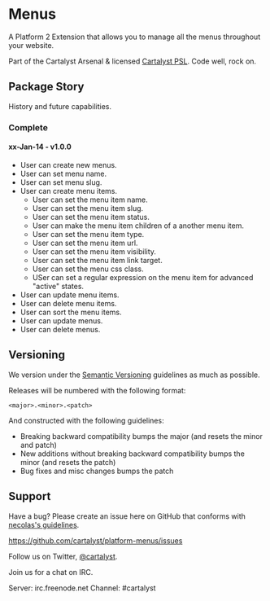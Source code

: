 # Menus

A Platform 2 Extension that allows you to manage all the menus throughout your website.

Part of the Cartalyst Arsenal & licensed [Cartalyst PSL](license.txt). Code well, rock on.

## Package Story

History and future capabilities.

### Complete

#### xx-Jan-14 - v1.0.0

- User can create new menus.
- User can set menu name.
- User can set menu slug.
- User can create menu items.
	- User can set the menu item name.
	- User can set the menu item slug.
	- User can set the menu item status.
	- User can make the menu item children of a another menu item.
	- User can set the menu item type.
	- User can set the menu item url.
	- User can set the menu item visibility.
	- User can set the menu item link target.
	- User can set the menu css class.
	- USer can set a regular expression on the menu item for advanced "active" states.
- User can update menu items.
- User can delete menu items.
- User can sort the menu items.
- User can update menus.
- User can delete menus.

## Versioning

We version under the [Semantic Versioning](http://semver.org/) guidelines as much as possible.

Releases will be numbered with the following format:

`<major>.<minor>.<patch>`

And constructed with the following guidelines:

* Breaking backward compatibility bumps the major (and resets the minor and patch)
* New additions without breaking backward compatibility bumps the minor (and resets the patch)
* Bug fixes and misc changes bumps the patch

## Support

Have a bug? Please create an issue here on GitHub that conforms with [necolas's guidelines](https://github.com/necolas/issue-guidelines).

https://github.com/cartalyst/platform-menus/issues

Follow us on Twitter, [@cartalyst](http://twitter.com/cartalyst).

Join us for a chat on IRC.

Server: irc.freenode.net
Channel: #cartalyst
